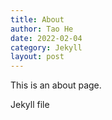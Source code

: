 ```yaml
---
title: About
author: Tao He
date: 2022-02-04
category: Jekyll
layout: post
---
```


This is an about page.


Jekyll file

